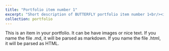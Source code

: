 ```yaml
---
title: "Portfolio item number 1"
excerpt: "Short description of BUTTERFLY portfolio item number 1<br/><img src='/images/butterfly1.png'>"
collection: portfolio
---
```


This is an item in your portfolio. It can be have images or nice text. If you name the file .md, it will be parsed as markdown. If you name the file .html, it will be parsed as HTML. 
